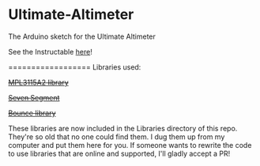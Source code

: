 Ultimate-Altimeter
==================

The Arduino sketch for the Ultimate Altimeter

See the Instructable [here](http://www.instructables.com/id/The-Ultimate-Altimeter-A-compact-Arduino-altimeter/)!

==================
Libraries used:

~~[MPL3115A2 library](https://github.com/sparkfun/MPL3115A2_Breakout/tree/master/library)~~

~~[Seven Segment](https://github.com/sparkfun/SevSeg/tree/master/Libraries/)~~

~~[Bounce library](https://github.com/thomasfredericks/Bounce-Arduino-Wiring/tree/master/Bounce2/)~~

These libraries are now included in the Libraries directory of this repo. They're so old that no one could find them. I dug them up from my computer and put them here for you. If someone wants to rewrite the code to use libraries that are online and supported, I'll gladly accept a PR!
